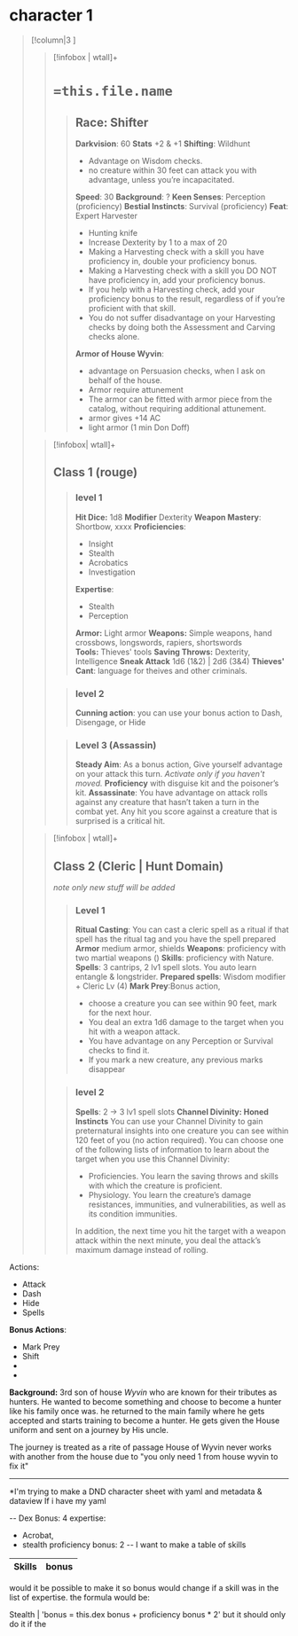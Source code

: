 # character 1
>[!column|3 ]
>>[!infobox | wtall]+
>># `=this.file.name`
>>>## Race: Shifter
>>>**Darkvision**: 60
>>>**Stats** +2 & +1
>>>**Shifting**: Wildhunt
>>> - Advantage on Wisdom checks.
>>> - no creature within 30 feet can attack you with advantage, unless you’re incapacitated.
>>>
>>>**Speed**: 30
>>>**Background**: ?
>>>**Keen Senses**: Perception (proficiency)
>>> **Bestial Instincts**: Survival (proficiency)
>>> **Feat**: Expert Harvester
>>> - Hunting knife
>>>- Increase Dexterity by 1 to a max of 20
>>>- Making a Harvesting check with a skill you have proficiency in, double your proficiency bonus. 
>>>- Making a Harvesting check with a skill you DO NOT have proficiency in, add your proficiency bonus. 
>>>- If you help with a Harvesting check, add your proficiency bonus to the result, regardless of  if you’re proficient with that skill. 
>>>- You do not suffer disadvantage on your Harvesting checks by doing both the Assessment and Carving checks alone.
>>>
>>>**Armor of House Wyvin**:
>>>- advantage on Persuasion checks, when I ask on behalf of the house.
>>>- Armor require attunement
>>>- The armor can be fitted with armor piece from the catalog, without requiring additional attunement.
>>>- armor gives +14 AC
>>>- light armor (1 min Don Doff)
>
>
>
>>[!infobox| wtall]+
>>## Class 1 (rouge)
>>>### level 1
>>>**Hit Dice:** 1d8
>>>**Modifier** Dexterity
>>>**Weapon Mastery**: Shortbow, xxxx
>>>**Proficiencies**:
>>>- Insight
>>>- Stealth
>>>- Acrobatics
>>>-  Investigation​
>>>
>>>**Expertise**:
>>>- Stealth
>>>- Perception
>>>
>>>
>>>**Armor:** Light armor
>>>**Weapons:** Simple weapons, hand crossbows, longswords, rapiers, shortswords
>>>**Tools:** Thieves' tools
>>>**Saving Throws:** Dexterity, Intelligence
>>>**Sneak Attack** 1d6 (1&2) | 2d6 (3&4)
>>>**Thieves' Cant**: language for theives and other criminals.
>>
>>>### level 2
>>>**Cunning action**: you can use your bonus action to Dash, Disengage, or Hide
>>
>>>### Level 3 (Assassin)
>>>**Steady Aim**: As a bonus action, Give yourself advantage on your attack this turn. *Activate only if you haven't moved.*
>>> **Proficiency** with disguise kit and the poisoner’s kit.
>>>**Assassinate**: You have advantage on attack rolls against any creature that hasn’t taken a turn in the combat yet. Any hit you score against a creature that is surprised is a critical hit.
>
>
>
>>[!infobox | wtall]+
>>## Class 2 (Cleric | Hunt Domain)
>> *note only new stuff will be added*
>>>### Level 1 
>>>**Ritual Casting**: You can cast a cleric spell as a ritual if that spell has the ritual tag and you have the spell prepared 
>>>**Armor** medium armor, shields
>>> **Weapons**: proficiency with two martial weapons ()
>>> **Skills**: proficiency with Nature.
>>> **Spells**: 3 cantrips, 2 lv1 spell slots. You auto learn entangle & longstrider.
>>> **Prepared spells**: Wisdom modifier + Cleric Lv (4)
>>> **Mark Prey**:Bonus action,  
>>> - choose a creature you can see within 90 feet, mark for the next hour. 
>>> - You deal an extra 1d6 damage to the target when you hit with a weapon attack.
>>> - You have advantage on any Perception or Survival checks to find it. 
>>> - If you mark a new creature, any previous marks disappear
>>
>>>### level 2
>>>**Spells**: 2 -> 3 lv1 spell slots
>>>**Channel Divinity: Honed Instincts**
>>>You can use your Channel Divinity to gain preternatural insights into one creature you can see within 120
>>>feet of you (no action required). You can choose one
>>>of the following lists of information to learn about the 
>>>target when you use this Channel Divinity: 
>>>- Proficiencies. You learn the saving throws and skills with which the creature is proficient.
>>>- Physiology. You learn the creature’s damage resistances, immunities, and vulnerabilities, as well as its condition immunities.
>>>
>>> In addition, the next time you hit the target with a weapon attack within the next minute, you deal the attack’s maximum damage instead of rolling.
>>>
>>>
>>
>>

Actions:
- Attack
- Dash
- Hide
- Spells


**Bonus Actions**:
- Mark Prey
- Shift
- 
- 

**Background:**
3rd son of house *Wyvin* who are known for their tributes as hunters.
He wanted to become something and choose to become a hunter like his family once was.
he returned to the main family where he gets accepted and starts training to become a hunter.
He gets given the House uniform and sent on a journey by His uncle.


The journey is treated as a rite of passage
House of Wyvin never works with another from the house due to
"you only need 1 from house wyvin to fix it" 



---

*I'm trying to make a DND character sheet with yaml and metadata & dataview If i have my yaml

-- 
Dex Bonus: 4 
expertise: 
- Acrobat, 
- stealth 
proficiency bonus: 2 
--
I want to make a table of skills 

Skills | bonus | 
--- | --- | 

would it be possible to make it so bonus would change if a skill was in the list of expertise. the formula would be: 

Stealth | 'bonus = this.dex bonus + proficiency bonus * 2'  but it should only do it if the